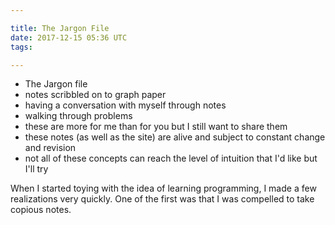 ```yaml
---

title: The Jargon File
date: 2017-12-15 05:36 UTC
tags: 

---
```


* The Jargon file
* notes scribbled on to graph paper
* having a conversation with myself through notes
* walking through problems
* these are more for me than for you but I still want to share them
* these notes (as well as the site) are alive and subject to constant change and revision
* not all of these concepts can reach the level of intuition that I'd like but I'll try

When I started toying with the idea of learning programming, I made a few realizations very quickly. One of the first was that I was compelled to take copious notes.
